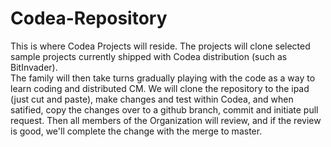 # Codea-Repository
This is where Codea Projects will reside.
The projects will clone selected sample projects currently shipped with Codea distribution (such as BitInvader).  
The family will then take turns gradually playing with the code as a way to learn coding and distributed CM.
We will clone the repository to the ipad (just cut and paste), make changes and test within Codea, and when satified, copy the changes over to a github branch, commit and initiate pull request. Then all members of the Organization will review, and if the review is good, we'll complete the change with the merge to master.
